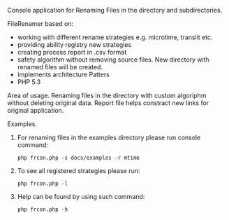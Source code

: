 Console application for Renaming Files in the directory and subdirectories.

FileRenamer based on:
- working with different rename strategies e.g. microtime, translit etc.
- providing ability registry new strategies
- creating process report in .csv format
- safety algorithm without removing source files. New directory with renamed files will be created.
- implements architecture Patters
- PHP 5.3

Area of usage.
Renaming files in the directory with custom algoriphm without deleting original data.
Report file helps constract new links for original application.

Examples.
1. For renaming files in the examples directory please run console command:

	<code>php frcon.php -s docs/examples -r mtime</code>

2. To see all registered strategies please run:

	<code>php frcon.php -l</code>

3. Help can be found by using such command:

	<code>php frcon.php -h</code>







 
